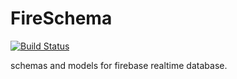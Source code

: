 # FireSchema


[![Build Status](https://travis-ci.org/sheminusminus/fire-schema.svg?branch=master)](https://travis-ci.com/sheminusminus/fire-schema)


schemas and models for firebase realtime database.
